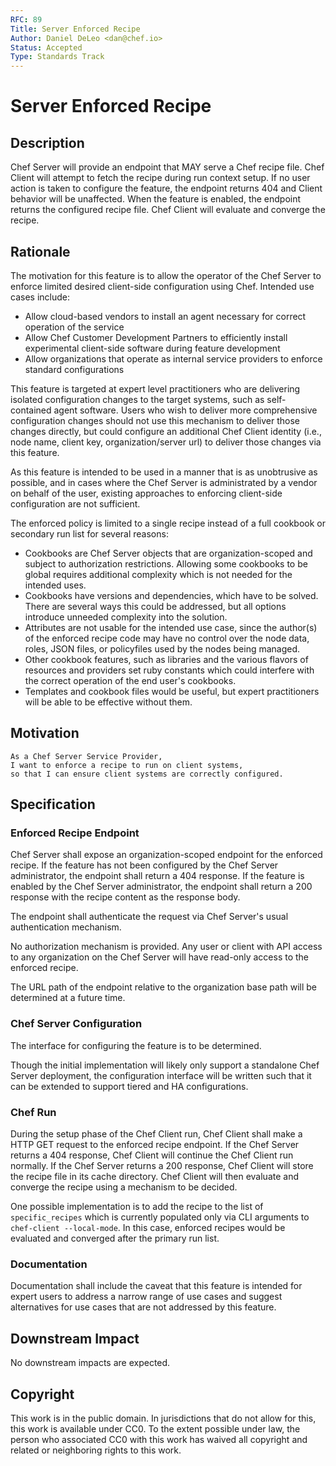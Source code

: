```yaml
---
RFC: 89
Title: Server Enforced Recipe
Author: Daniel DeLeo <dan@chef.io>
Status: Accepted
Type: Standards Track
---
```


# Server Enforced Recipe

## Description

Chef Server will provide an endpoint that MAY serve a Chef recipe file. Chef
Client will attempt to fetch the recipe during run context setup. If
no user action is taken to configure the feature, the endpoint returns 404
and Client behavior will be unaffected. When the feature is enabled, the
endpoint returns the configured recipe file. Chef Client will evaluate and
converge the recipe.

## Rationale

The motivation for this feature is to allow the operator of the Chef Server to
enforce limited desired client-side configuration using Chef. Intended use
cases include:

* Allow cloud-based vendors to install an agent necessary for correct operation
  of the service
* Allow Chef Customer Development Partners to efficiently install experimental
  client-side software during feature development
* Allow organizations that operate as internal service providers to enforce
  standard configurations

This feature is targeted at expert level practitioners who are delivering
isolated configuration changes to the target systems, such as self-contained
agent software. Users who wish to deliver more comprehensive configuration
changes should not use this mechanism to deliver those changes directly, but
could configure an additional Chef Client identity (i.e., node name, client
key, organization/server url) to deliver those changes via this feature.

As this feature is intended to be used in a manner that is as unobtrusive as
possible, and in cases where the Chef Server is administrated by a vendor on
behalf of the user, existing approaches to enforcing client-side configuration
are not sufficient.

The enforced policy is limited to a single recipe instead of a full cookbook or
secondary run list for several reasons:

* Cookbooks are Chef Server objects that are organization-scoped and subject to
  authorization restrictions. Allowing some cookbooks to be global requires
  additional complexity which is not needed for the intended uses.
* Cookbooks have versions and dependencies, which have to be solved. There are
  several ways this could be addressed, but all options introduce unneeded
  complexity into the solution.
* Attributes are not usable for the intended use case, since the author(s) of
  the enforced recipe code may have no control over the node data, roles, JSON
  files, or policyfiles used by the nodes being managed.
* Other cookbook features, such as libraries and the various flavors of
  resources and providers set ruby constants which could interfere with the
  correct operation of the end user's cookbooks.
* Templates and cookbook files would be useful, but expert practitioners will
  be able to be effective without them.

## Motivation

    As a Chef Server Service Provider,
    I want to enforce a recipe to run on client systems,
    so that I can ensure client systems are correctly configured.

## Specification

### Enforced Recipe Endpoint

Chef Server shall expose an organization-scoped endpoint for the enforced
recipe. If the feature has not been configured by the Chef Server
administrator, the endpoint shall return a 404 response. If the feature is
enabled by the Chef Server administrator, the endpoint shall return a 200
response with the recipe content as the response body.

The endpoint shall authenticate the request via Chef Server's usual
authentication mechanism.

No authorization mechanism is provided. Any user or client with API access to
any organization on the Chef Server will have read-only access to the enforced
recipe.

The URL path of the endpoint relative to the organization base path will be
determined at a future time.

### Chef Server Configuration

The interface for configuring the feature is to be determined.

Though the initial implementation will likely only support a standalone Chef
Server deployment, the configuration interface will be written such that it can
be extended to support tiered and HA configurations.

### Chef Run

During the setup phase of the Chef Client run, Chef Client shall make a HTTP
GET request to the enforced recipe endpoint. If the Chef Server returns a 404
response, Chef Client will continue the Chef Client run normally. If the Chef
Server returns a 200 response, Chef Client will store the recipe file in its
cache directory. Chef Client will then evaluate and converge the recipe using a
mechanism to be decided.

One possible implementation is to add the recipe to the list of
`specific_recipes` which is currently populated only via CLI arguments to
`chef-client --local-mode`. In this case, enforced recipes would be evaluated
and converged after the primary run list.

### Documentation

Documentation shall include the caveat that this feature is intended for expert
users to address a narrow range of use cases and suggest alternatives for use
cases that are not addressed by this feature.

## Downstream Impact

No downstream impacts are expected.

## Copyright

This work is in the public domain. In jurisdictions that do not allow for this,
this work is available under CC0. To the extent possible under law, the person
who associated CC0 with this work has waived all copyright and related or
neighboring rights to this work.
